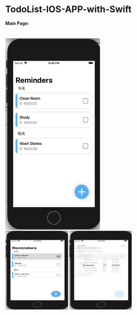 # TodoList-IOS-APP-with-Swift

<strong> Main Page: <strong>
#
<img src="https://github.com/JinLi97/TodoList-IOS-APP-with-Swift/blob/main/images/Main%20Page.png" width="60%" height="60%">
<img src="https://github.com/JinLi97/TodoList-IOS-APP-with-Swift/blob/main/images/Choose%20Item.png" width="200" height="250">
<img src="https://github.com/JinLi97/TodoList-IOS-APP-with-Swift/blob/main/images/Add%20or%20Update%20Item.png" width="200" height="250">
